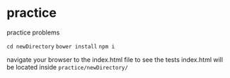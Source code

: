 # practice
practice problems

`cd newDirectory`
`bower install`
`npm i`

 navigate your browser to the index.html file to see the tests
 index.html will be located inside `practice/newDirectory/`
